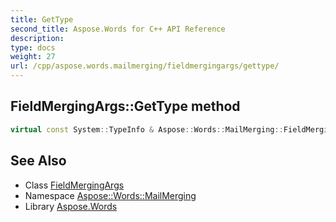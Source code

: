 ```yaml
---
title: GetType
second_title: Aspose.Words for C++ API Reference
description: 
type: docs
weight: 27
url: /cpp/aspose.words.mailmerging/fieldmergingargs/gettype/
---
```

## FieldMergingArgs::GetType method




```cpp
virtual const System::TypeInfo & Aspose::Words::MailMerging::FieldMergingArgs::GetType() const override
```

## See Also

* Class [FieldMergingArgs](../)
* Namespace [Aspose::Words::MailMerging](../../)
* Library [Aspose.Words](../../../)
